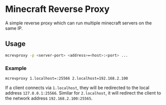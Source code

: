 # Minecraft Reverse Proxy

A simple reverse proxy which can run multiple minecraft servers on the same IP.

## Usage

```sh
mcrevproxy -p <server-port> <address>=<host>:<port> ...
```

### Example

```
mcrevproxy 1.localhost=:25566 2.localhost=192.168.2.100
```

If a client connects via `1.localhost`, they will be redirected to the local
address `127.0.0.1:25566`. Similar for `2.localhost`, it will redirect the
client to the network address `192.168.2.100:25565`.
